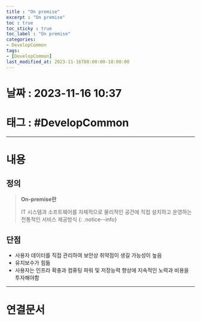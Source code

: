 ```yaml
---
title : "On premise"
excerpt : "On premise"
toc : true
toc_sticky : true
toc_label : "On premise"
categories:
- DevelopCommon
tags:
- [DevelopCommon]
last_modified_at: 2023-11-16T08:00:00-10:00:00
---
```


# 날짜 : 2023-11-16 10:37

# 태그 : #DevelopCommon
---

# 내용

## 정의
> **On-premise란**
>
>IT 시스템과 소프트웨어를 자체적으로 물리적인 공간에 직접 설치하고 운영하는 전통적인 서비스 제공방식
{: .notice--info}

## 단점
- 사용자 데이터를 직접 관리하여 보안상 취약점이 생길 가능성이 높음
- 유지보수가 힘듦
- 사용자는 인프라 확충과 컴퓨팅 파워 및 저장능력 향상에 지속적인 노력과 비용을 투자해야함

---

# 연결문서
